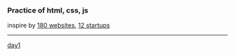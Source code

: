 ### Practice of html, css, js

inspire by [180 websites](https://jenniferdewalt.com/),
[12 startups](https://levels.io/12-startups-12-months/)

---

[day1](https://szchixy.github.io/html-css-js-practice/day1)
